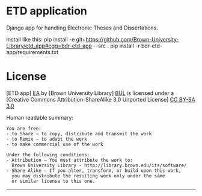 ETD application
===============

Django app for handling Electronic Theses and Dissertations.

Install like this:
pip install -e git+https://github.com/Brown-University-Library/etd_app#egg=bdr-etd-app --src .
pip install -r bdr-etd-app/requirements.txt

License
=======

[ETD app] [EA] by [Brown University Library] [BUL]
is licensed under a [Creative Commons Attribution-ShareAlike 3.0 Unported License] [CC BY-SA 3.0]

[EA]: https://github.com/Brown-University-Library/etd_app
[BUL]: http://library.brown.edu/its/software/
[CC BY-SA 3.0]: http://creativecommons.org/licenses/by-sa/3.0/

Human readable summary:

    You are free:
    - to Share — to copy, distribute and transmit the work
    - to Remix — to adapt the work
    - to make commercial use of the work

    Under the following conditions:
    - Attribution — You must attribute the work to:
      Brown University Library - http://library.brown.edu/its/software/
    - Share Alike — If you alter, transform, or build upon this work,
      you may distribute the resulting work only under the same
      or similar license to this one.

---
